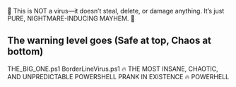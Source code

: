 🚨 This is NOT a virus—it doesn’t steal, delete, or damage anything. It’s just PURE, NIGHTMARE-INDUCING MAYHEM. 🚨

The warning level goes (Safe at top, Chaos at bottom)
-----------------------
THE_BIG_ONE.ps1
BorderLineVirus.ps1
🔥 THE MOST INSANE, CHAOTIC, AND UNPREDICTABLE POWERSHELL PRANK IN EXISTENCE 🔥
POWERHELL

